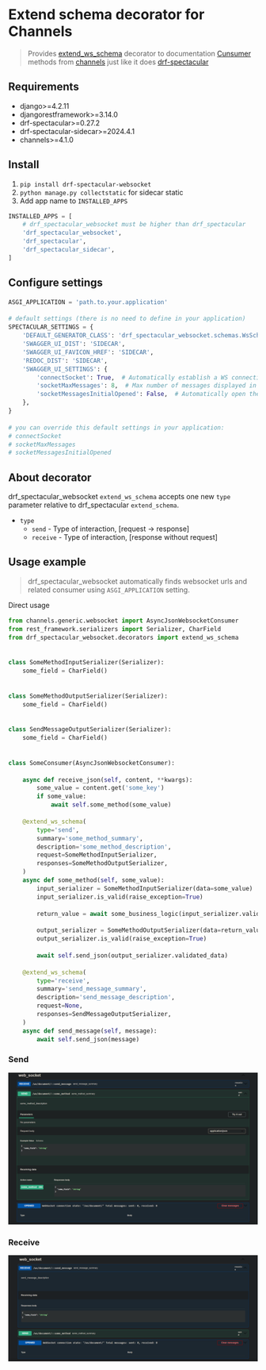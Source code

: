 # Extend schema decorator for Channels


> Provides [extend_ws_schema](https://www.django-rest-framework.org/api-guide/authentication/#tokenauthentication) decorator to documentation [Cunsumer](https://channels.readthedocs.io/en/latest/topics/consumers.html) methods from [channels](https://github.com/django/channels) just like it does [drf-spectacular](https://github.com/tfranzel/drf-spectacular)


## Requirements
- django>=4.2.11
- djangorestframework>=3.14.0
- drf-spectacular>=0.27.2
- drf-spectacular-sidecar>=2024.4.1
- channels>=4.1.0


## Install
1. `pip install drf-spectacular-websocket`
2. `python manage.py collectstatic` for sidecar static
3. Add app name to `INSTALLED_APPS`
```python
INSTALLED_APPS = [
    # drf_spectacular_websocket must be higher than drf_spectacular
    'drf_spectacular_websocket',
    'drf_spectacular',
    'drf_spectacular_sidecar',
]
```


## Configure settings
```python
ASGI_APPLICATION = 'path.to.your.application'

# default settings (there is no need to define in your application)
SPECTACULAR_SETTINGS = {
    'DEFAULT_GENERATOR_CLASS': 'drf_spectacular_websocket.schemas.WsSchemaGenerator',
    'SWAGGER_UI_DIST': 'SIDECAR',
    'SWAGGER_UI_FAVICON_HREF': 'SIDECAR',
    'REDOC_DIST': 'SIDECAR',
    'SWAGGER_UI_SETTINGS': {
        'connectSocket': True,  # Automatically establish a WS connection when opening swagger
        'socketMaxMessages': 8,  # Max number of messages displayed in the log window in swagger
        'socketMessagesInitialOpened': False,  # Automatically open the log window when opening swagger
    },
}

# you can override this default settings in your application:
# connectSocket
# socketMaxMessages
# socketMessagesInitialOpened
```


## About decorator
drf_spectacular_websocket `extend_ws_schema` accepts one new `type` parameter relative to drf_spectacular `extend_schema`.
- `type`
    - `send` - Type of interaction, [request -> response]
    - `receive` - Type of interaction, [response without request]


## Usage example

> drf_spectacular_websocket automatically finds websocket urls and related consumer using `ASGI_APPLICATION` setting.

Direct usage

```python
from channels.generic.websocket import AsyncJsonWebsocketConsumer
from rest_framework.serializers import Serializer, CharField
from drf_spectacular_websocket.decorators import extend_ws_schema


class SomeMethodInputSerializer(Serializer):
    some_field = CharField()


class SomeMethodOutputSerializer(Serializer):
    some_field = CharField()


class SendMessageOutputSerializer(Serializer):
    some_field = CharField()


class SomeConsumer(AsyncJsonWebsocketConsumer):

    async def receive_json(self, content, **kwargs):
        some_value = content.get('some_key')
        if some_value:
            await self.some_method(some_value)

    @extend_ws_schema(
        type='send',
        summary='some_method_summary',
        description='some_method_description',
        request=SomeMethodInputSerializer,
        responses=SomeMethodOutputSerializer,
    )
    async def some_method(self, some_value):
        input_serializer = SomeMethodInputSerializer(data=some_value)
        input_serializer.is_valid(raise_exception=True)

        return_value = await some_business_logic(input_serializer.validated_data)

        output_serializer = SomeMethodOutputSerializer(data=return_value)
        output_serializer.is_valid(raise_exception=True)

        await self.send_json(output_serializer.validated_data)

    @extend_ws_schema(
        type='receive',
        summary='send_message_summary',
        description='send_message_description',
        request=None,
        responses=SendMessageOutputSerializer,
    )
    async def send_message(self, message):
        await self.send_json(message)
```

### Send
<div class="row justify-content-center">
  <img class="img-fluid text-center" src="./images/example_send.png">
</div>

### Receive
<div class="row justify-content-center">
  <img class="img-fluid text-center" src="./images/example_receive.png">
</div>
